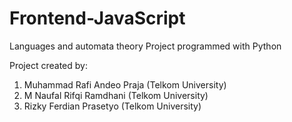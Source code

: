 # Frontend-JavaScript
Languages and automata theory Project programmed with Python

Project created by:
1. Muhammad Rafi Andeo Praja (Telkom University)
2. M Naufal Rifqi Ramdhani (Telkom University)
3. Rizky Ferdian Prasetyo (Telkom University)
